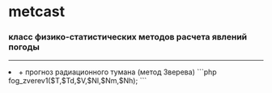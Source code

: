 # metcast
### **класс физико-статистических методов расчета явлений погоды**
<hr>
<li> + прогноз радиационного тумана (метод Зверева)
  ```php
fog_zverev1($T,$Td,$V,$Nl,$Nm,$Nh); 
```
